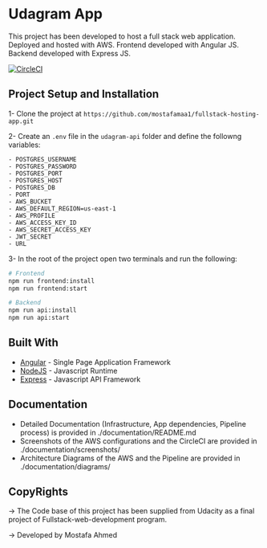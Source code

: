 # Udagram App
This project has been developed to host a full stack web application. Deployed and hosted with AWS. Frontend developed with Angular JS. Backend developed with Express JS. 


[![CircleCI](https://circleci.com/gh/mostafamaa1/fullstack-hosting-app/tree/master.svg?style=svg)](https://circleci.com/gh/mostafamaa1/fullstack-hosting-app/?branch=master)

## Project Setup and Installation
1- Clone the project at `https://github.com/mostafamaa1/fullstack-hosting-app.git` 

2- Create an `.env` file in the `udagram-api` folder and define the followng variables:
```
- POSTGRES_USERNAME
- POSTGRES_PASSWORD
- POSTGRES_PORT
- POSTGRES_HOST
- POSTGRES_DB
- PORT
- AWS_BUCKET
- AWS_DEFAULT_REGION=us-east-1
- AWS_PROFILE
- AWS_ACCESS_KEY_ID
- AWS_SECRET_ACCESS_KEY
- JWT_SECRET
- URL
```
3- In the root of the project open two terminals and run the following:
```bash
# Frontend
npm run frontend:install
npm run frontend:start
```

```bash
# Backend
npm run api:install
npm run api:start
```

## Built With

- [Angular](https://angular.io/) - Single Page Application Framework
- [NodeJS](https://nodejs.org) - Javascript Runtime
- [Express](https://expressjs.com/) - Javascript API Framework

## Documentation
* Detailed Documentation (Infrastructure, App dependencies, Pipeline process) is provided in ./documentation/README.md
* Screenshots of the AWS configurations and the CircleCI are provided in ./documentation/screenshots/
* Architecture Diagrams of the AWS and the Pipeline are provided in ./documentation/diagrams/

## CopyRights
-> The Code base of this project has been supplied from Udacity as a final project of Fullstack-web-development program.

-> Developed by Mostafa Ahmed
